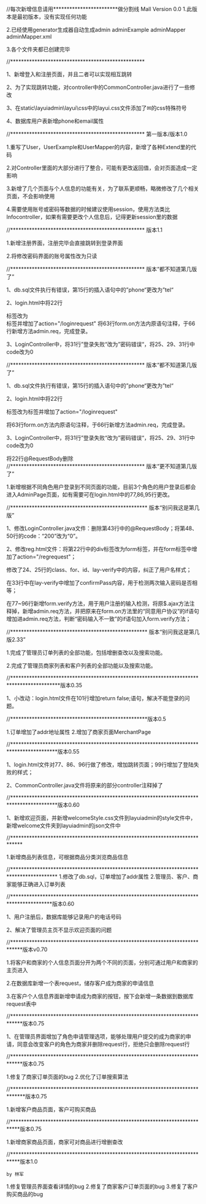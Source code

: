 //每次新增信息请用************************做分割线
    Mall Version 0.0
  1.此版本是最初版本，没有实现任何功能
  
  2.已经使用generator生成器自动生成admin adminExample adminMapper adminMapper.xml
  
  3.各个文件夹都已创建完毕
  
//**************************************************

1、新增登入和注册页面，并且二者可以实现相互跳转

2、为了实现跳转功能，对controller中的CommonController.java进行了一些修改

3、在static\layuiadmin\layui\css中的layui.css文件添加了✉的css特殊符号

4、数据库用户表新增phone和email属性

//**************************************************
第一版本/版本1.0

1.重写了User，UserExample和UserMapper的内容，新增了各种Extend里的代码

2.对Controller里面的大部分进行了整合，可能有更改返回值，会对页面造成一定影响

3.新增了几个页面与个人信息的功能有关，为了联系更顺畅，略微修改了几个相关页面，不会影响使用

4.需要使用账号或密码等数据的时候建议使用session，使用方法类比Infocontroller，如果有需要更改个人信息后，记得更新session里的数据

//**************************************************
版本1.1

1.新增注册界面，注册完毕会直接跳转到登录界面

2.将修改密码界面的账号属性改为只读

//**************************************************
版本“都不知道第几版了”

1、db.sql文件执行有错误，第15行的插入语句中的”phone“更改为”tel“

2、login.html中将22行<div>标签改为<form>标签并增加了action="/loginrequest"
   将63行form.on方法内原语句注释，于66行新增方法admin.req，完成登录。

3、LoginController中，将31行”登录失败“改为”密码错误“，将25、29、31行中code改为0

//**************************************************
版本“都不知道第几版了”

1、db.sql文件执行有错误，第15行的插入语句中的”phone“更改为”tel“

2、login.html中将22行<div>标签改为<form>标签并增加了action="/loginrequest"

   将63行form.on方法内原语句注释，于66行新增方法admin.req，完成登录。

3、LoginController中，将31行”登录失败“改为”密码错误“，将25、29、31行中code改为0

  将22行@RequestBody删除
//**************************************************
版本“更不知道第几版了”

1.新增根据不同角色用户登录到不同页面的功能，目前3个角色的用户登录后都会进入AdminPage页面，如有需要可在login.html中的77,86,95行更改。

//***************************************************
版本“别问我这是第几版”

1、修改LoginController.java文件：删除第43行中的@RequestBody；将第48、50行的code：“200”改为“0”。

2、修改reg.html文件：将第22行中的div标签改为form标签，并在form标签中增加了action="/regrequest"；

   修改了24、25行的class、for、id、lay-verify中的内容，纠正了用户名样式；
    
   在33行中在lay-verify中增加了confirmPass内容，用于检测两次输入密码是否相等；
   
   在77~96行新增form.verify方法，用于用户注册的输入检测，将原$.ajax方法注释掉，新增admin.req方法，并把原来在form.on方法里的“同意用户协议”的if语句增加进admin.req方法，判断“密码输入不一致”的if语句加入form.verify方法；
   
//***************************************************
     版本“别问我这是第几版2.33”

  1.完成了管理员订单列表的全部功能，包括增删查改以及搜索功能。
  
  2.完成了管理员商家列表和客户列表的全部功能以及搜索功能。
  
//******************************************************************************************版本0.35

  1、小改动：login.html文件在101行增加return false;语句，解决不能登录的问题。
  
//***************************************************版本0.5
       
  
  1.订单增加了addr地址属性
  2.增加了商家页面MerchantPage
  
//*****************************************************************************************版本0.55

  1、login.html文件对77、86、96行做了修改，增加跳转页面；99行增加了登陆失败的样式；
  
  2、CommonController.java文件将原来的部分controller注释掉了
  
//*****************************************************************************************版本0.60

  1、新增欢迎页面，并新增welcomeStyle.css文件到layuiadmin的style文件中，新增welcome文件夹到layuiadmin的json文件中
    
//****************************************************************************

  1.新增商品列表信息，可根据商品分类浏览商品信息
      
//*****************************************************************************************
  1.修改了db.sql，订单增加了addr属性
  2.管理员、客户、商家能够正确进入订单列表
  
//***************************************************************************************版本0.60

  1、用户注册后，数据库能够记录用户的电话号码
  
  2、解决了管理员主页不显示欢迎页面的问题
  
//****************************************************************************版本v0.70

  1.将客户和商家的个人信息页面分开为两个不同的页面，分别可通过用户和商家的主页进入
  
  2.在数据库新增一个表request，储存客户成为商家的申请信息
  
  3.在客户个人信息界面新增申请成为商家的按钮，按下会新增一条数据到数据库request表中
  
//****************************************************************************版本0.75
  
  1、在管理员界面增加了角色申请管理选项，能够处理用户提交的成为商家的申请，同意会改变客户的角色为商家并删除request行，拒绝只会删除request行
  
//****************************************************************************版本0.75

  1.修复了商家订单页面的bug
  2.优化了订单搜索算法
  
  //*****************************************************************************版本0.75
 
  1.新增客户商品页面，客户可购买商品
  
  //***************************************************************************版本0.75
  
  1.新增商家商品页面，商家可对商品进行增删查改
  
  //***************************************************************************版本1.0
    
    by 林军
  
  1.修复管理员界面查看详情的bug
  2.修复了商家客户订单页面的bug
  3.修复了客户购买商品的bug